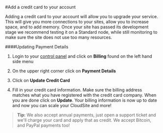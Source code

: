 #Add a credit card to your account

Adding a credit card to your account will allow you to upgrade your service. This will give you more connections to your sites, allow you to increase space, and to add memory. Once your site has passed its development stage we recommend testing it on a Standard node, while still monitoring to make sure the site does not use too many resources.

####Updating Payment Details 

1. Login to your [control panel](https://my.gearhost.com) and click on **Billing** found on the left hand side menu
 
 
1.  On the upper right corner click on **Payment Details**
2.  Click on **Update Credit Card**  

1. Fill in your credit card information. Make sure the billing address matches what you have registered with the credit card company. When you are done click on **Update**. Your billing information is now up to date and now you can scale your CloudSite and more!


>**Tip:** We also accept annual payments, just open a support ticket and we'll charge your card and apply that as credit. We accept Bitcoin, and PayPal payments too!